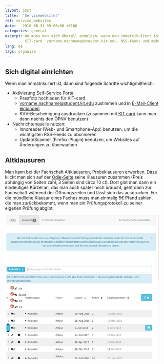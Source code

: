 ```yaml
---
layout: post
title:  "Servicewebsites"
ref: service_websites
date:   2018-08-31 09:00:00 +0100
categories: general
excerpt: Wo muss man sich überall anmelden, wenn man immatrikuliert ist.
         KIT-card. vorname.nachname@student.kit.edu. RSS-feeds und mehr.
lang: de
tags: organize
---
```


## Sich digital einrichten

Wenn man immatrikuliert ist, dann sind folgende Schritte wichtig/hilfreich:

- Aktivierung Self-Service Portal
    - Passfoto hochladen für KIT-card
    - vorname.nachname@student.kit.edu zustimmen und in [E-Mail-Client einbinden](https://www.scc.kit.edu/dienste/7386.php)
    - KVV-Bescheinigung ausdrucken (zusammen mit [KIT card](http://www.kit-card.kit.edu/) kann man dann nachts den ÖPNV benutzen)
- Nachrichtenquelle nutzen:
    - Innoreader (Web- und Smartphone-App) benutzen, um die wichtigsten RSS-Feeds zu abonnieren
    - UpdateScanner (Firefox-Plugin) benutzen, um Websites auf Änderungen zu überwachen


## Altklausuren

Man kann bei der Fachschaft Altklausuren, Probeklausuren erwerben.
Dazu klickt man sich auf der [Odie-Seite](https://www.fsmi.uni-karlsruhe.de/odie/web/)
seine Klausuren zusammen (Preis abhängig von Seiten zahl, 3 Seiten sind circa
  10 ct). Dort gibt man dann ein eindeutiges Kürzel an, das man auch später
  noch braucht, geht dann zur Fachschaft während der Öffnungszeiten und
  lässt sich das ausdrucken.
Für die mündliche Klausur eines Faches muss man einmalig 5€ Pfand zahlen, die
man zurückbekommt, wenn man ein Prüfungsprotokoll zu seiner eigenen Prüfung
abgibt.

![](/assets/images/Altklausuren.png)
